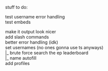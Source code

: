 stuff to do:

test username error handling <br />
test embeds <br />

make it output look nicer <br />
add slash commands <br />
better error handling (idk) <br />
set usernames (no ones gonna use ts anyways) <br />
  |_ brute force search the ep leaderboard <br />
  |_ name autofill <br />
add profiles <br />
